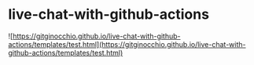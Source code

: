 # live-chat-with-github-actions
 
![https://gitginocchio.github.io/live-chat-with-github-actions/templates/test.html](https://gitginocchio.github.io/live-chat-with-github-actions/templates/test.html)
